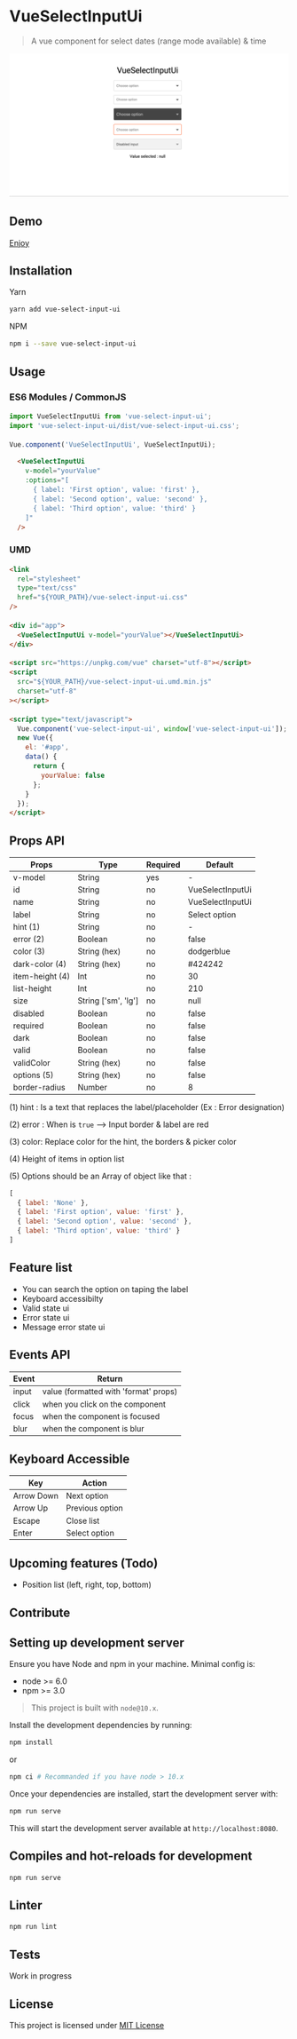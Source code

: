 # VueSelectInputUi

> A vue component for select dates (range mode available) & time

![vue-select-input-ui](./assets/illu-animated.gif)

## Demo

[Enjoy](https://louismazel.github.io/vue-select-input-ui/)

## Installation

Yarn

```bash
yarn add vue-select-input-ui
```

NPM

```bash
npm i --save vue-select-input-ui
```

## Usage

### ES6 Modules / CommonJS

```js
import VueSelectInputUi from 'vue-select-input-ui';
import 'vue-select-input-ui/dist/vue-select-input-ui.css';

Vue.component('VueSelectInputUi', VueSelectInputUi);
```

```html
  <VueSelectInputUi
    v-model="yourValue"
    :options="[
      { label: 'First option', value: 'first' },
      { label: 'Second option', value: 'second' },
      { label: 'Third option', value: 'third' }
    ]"
  />
```

### UMD

```html
<link
  rel="stylesheet"
  type="text/css"
  href="${YOUR_PATH}/vue-select-input-ui.css"
/>

<div id="app">
  <VueSelectInputUi v-model="yourValue"></VueSelectInputUi>
</div>

<script src="https://unpkg.com/vue" charset="utf-8"></script>
<script
  src="${YOUR_PATH}/vue-select-input-ui.umd.min.js"
  charset="utf-8"
></script>

<script type="text/javascript">
  Vue.component('vue-select-input-ui', window['vue-select-input-ui']);
  new Vue({
    el: '#app',
    data() {
      return {
        yourValue: false
      };
    }
  });
</script>
```

## Props API

| Props           | Type                | Required | Default          |
|-----------------|---------------------|----------|------------------|
| v-model         | String              | yes      | -                |
| id              | String              | no       | VueSelectInputUi |
| name            | String              | no       | VueSelectInputUi |
| label           | String              | no       | Select option    |
| hint (1)        | String              | no       | -                |
| error (2)       | Boolean             | no       | false            |
| color (3)       | String (hex)        | no       | dodgerblue       |
| dark-color (4)  | String (hex)        | no       | #424242          |
| item-height (4) | Int                 | no       | 30               |
| list-height     | Int                 | no       | 210              |
| size            | String ['sm', 'lg'] | no       | null             |
| disabled        | Boolean             | no       | false            |
| required        | Boolean             | no       | false            |
| dark            | Boolean             | no       | false            |
| valid           | Boolean             | no       | false            |
| validColor      | String (hex)        | no       | false            |
| options (5)     | String (hex)        | no       | false            |
| border-radius   | Number              | no       | 8                |

(1) hint : Is a text that replaces the label/placeholder (Ex : Error designation)

(2) error : When is `true` --> Input border & label are red

(3) color: Replace color for the hint, the borders & picker color

(4) Height of items in option list

(5) Options should be an Array of object like that :

```js
[
  { label: 'None' },
  { label: 'First option', value: 'first' },
  { label: 'Second option', value: 'second' },
  { label: 'Third option', value: 'third' }
]
```

## Feature list

- You can search the option on taping the label
- Keyboard accessibilty
- Valid state ui
- Error state ui
- Message error state ui

## Events API

| Event | Return                                |
|-------|---------------------------------------|
| input | value (formatted with 'format' props) |
| click | when you click on the component       |
| focus | when the component is focused         |
| blur  | when the component is blur            |

## Keyboard Accessible

| Key        | Action          |
|------------|-----------------|
| Arrow Down | Next option     |
| Arrow Up   | Previous option |
| Escape     | Close list      |
| Enter      | Select option   |

## Upcoming features (Todo)

- Position list (left, right, top, bottom)

## Contribute

## Setting up development server

Ensure you have Node and npm in your machine. Minimal config is:

- node >= 6.0
- npm >= 3.0

> This project is built with `node@10.x`.

Install the development dependencies by running:

```bash
npm install
```

or

```bash
npm ci # Recommanded if you have node > 10.x
```

Once your dependencies are installed, start the development server with:

```bash
npm run serve
```

This will start the development server available at `http://localhost:8080`.

## Compiles and hot-reloads for development

```bash
npm run serve
```

## Linter

```bash
npm run lint
```

## Tests

Work in progress

## License

This project is licensed under [MIT License](http://en.wikipedia.org/wiki/MIT_License)
